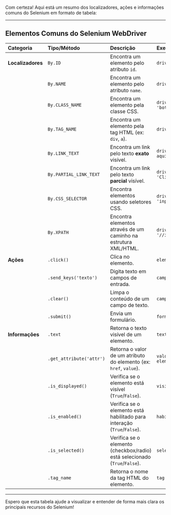 Com certeza! Aqui está um resumo dos localizadores, ações e informações comuns do Selenium em formato de tabela:

---

## Elementos Comuns do Selenium WebDriver

| Categoria         | Tipo/Método              | Descrição                                                                  | Exemplo de Uso (Python)                                                    |
| :---------------- | :----------------------- | :------------------------------------------------------------------------- | :------------------------------------------------------------------------- |
| **Localizadores** | `By.ID`                  | Encontra um elemento pelo atributo `id`.                                   | `driver.find_element(By.ID, 'nomeUsuario')`                                |
|                   | `By.NAME`                | Encontra um elemento pelo atributo `name`.                                 | `driver.find_element(By.NAME, 'senha')`                                    |
|                   | `By.CLASS_NAME`          | Encontra um elemento pela classe CSS.                                      | `driver.find_element(By.CLASS_NAME, 'botaoPrimario')`                      |
|                   | `By.TAG_NAME`            | Encontra um elemento pela tag HTML (ex: `div`, `a`).                       | `driver.find_element(By.TAG_NAME, 'h1')`                                   |
|                   | `By.LINK_TEXT`           | Encontra um link pelo texto **exato** visível.                             | `driver.find_element(By.LINK_TEXT, 'Clique aqui')`                         |
|                   | `By.PARTIAL_LINK_TEXT`   | Encontra um link pelo texto **parcial** visível.                           | `driver.find_element(By.PARTIAL_LINK_TEXT, 'Clique')`                      |
|                   | `By.CSS_SELECTOR`        | Encontra elementos usando seletores CSS.                                   | `driver.find_element(By.CSS_SELECTOR, 'input[type="submit"].btn-success')` |
|                   | `By.XPATH`               | Encontra elementos através de um caminho na estrutura XML/HTML.            | `driver.find_element(By.XPATH, '//input[@id="campoEmail"]')`               |
| **Ações**         | `.click()`               | Clica no elemento.                                                         | `elemento.click()`                                                         |
|                   | `.send_keys('texto')`    | Digita texto em campos de entrada.                                         | `campo_texto.send_keys('meu_texto')`                                       |
|                   | `.clear()`               | Limpa o conteúdo de um campo de texto.                                     | `campo_texto.clear()`                                                      |
|                   | `.submit()`              | Envia um formulário.                                                       | `formulario.submit()`                                                      |
| **Informações**   | `.text`                  | Retorna o texto visível de um elemento.                                    | `texto_elemento = elemento.text`                                           |
|                   | `.get_attribute('attr')` | Retorna o valor de um atributo do elemento (ex: `href`, `value`).          | `valor_atributo = elemento.get_attribute('href')`                          |
|                   | `.is_displayed()`        | Verifica se o elemento está visível (`True`/`False`).                      | `visivel = elemento.is_displayed()`                                        |
|                   | `.is_enabled()`          | Verifica se o elemento está habilitado para interação (`True`/`False`).    | `habilitado = elemento.is_enabled()`                                       |
|                   | `.is_selected()`         | Verifica se o elemento (checkbox/radio) está selecionado (`True`/`False`). | `selecionado = elemento.is_selected()`                                     |
|                   | `.tag_name`              | Retorna o nome da tag HTML do elemento.                                    | `tag = elemento.tag_name`                                                  |

---

Espero que esta tabela ajude a visualizar e entender de forma mais clara os principais recursos do Selenium!
